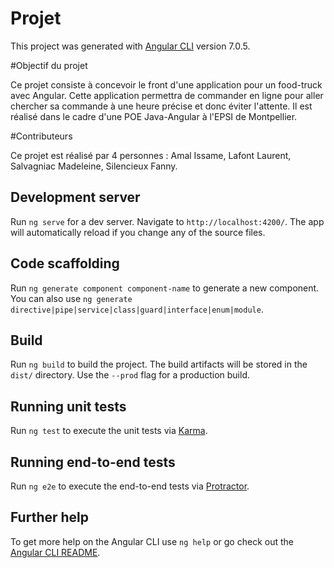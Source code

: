 # Projet

This project was generated with [Angular CLI](https://github.com/angular/angular-cli) version 7.0.5.

#Objectif du projet

Ce projet consiste à concevoir le front d'une application pour un food-truck avec Angular. Cette application permettra de commander en ligne pour aller chercher sa commande à une heure précise et donc éviter l'attente. Il est réalisé dans le cadre d'une POE Java-Angular à l'EPSI de Montpellier.

#Contributeurs

Ce projet est réalisé par 4 personnes : Amal Issame, Lafont Laurent, Salvagniac Madeleine, Silencieux Fanny.

## Development server

Run `ng serve` for a dev server. Navigate to `http://localhost:4200/`. The app will automatically reload if you change any of the source files.

## Code scaffolding

Run `ng generate component component-name` to generate a new component. You can also use `ng generate directive|pipe|service|class|guard|interface|enum|module`.

## Build

Run `ng build` to build the project. The build artifacts will be stored in the `dist/` directory. Use the `--prod` flag for a production build.

## Running unit tests

Run `ng test` to execute the unit tests via [Karma](https://karma-runner.github.io).

## Running end-to-end tests

Run `ng e2e` to execute the end-to-end tests via [Protractor](http://www.protractortest.org/).

## Further help

To get more help on the Angular CLI use `ng help` or go check out the [Angular CLI README](https://github.com/angular/angular-cli/blob/master/README.md).
